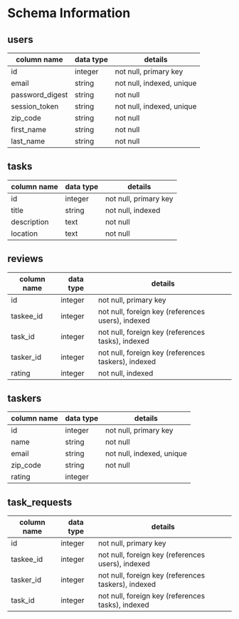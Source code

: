 # Schema Information

## users
column name     | data type | details
----------------|-----------|-----------------------
id              | integer   | not null, primary key
email           | string    | not null, indexed, unique
password_digest | string    | not null
session_token   | string    | not null, indexed, unique
zip_code        | string    | not null
first_name      | string    | not null
last_name       | string    | not null

## tasks
column name | data type | details
------------|-----------|-----------------------
id          | integer   | not null, primary key
title       | string    | not null, indexed
description | text      | not null
location    | text      | not null


## reviews
column name | data type | details
------------|-----------|-----------------------
id          | integer   | not null, primary key
taskee_id   | integer   | not null, foreign key (references users), indexed
task_id     | integer   | not null, foreign key (references tasks), indexed
tasker_id   | integer   | not null, foreign key (references taskers), indexed
rating      | integer   | not null, indexed

## taskers
column name | data type | details
------------|-----------|-----------------------
id          | integer   | not null, primary key
name        | string    | not null
email       | string    | not null, indexed, unique
zip_code    | string    | not null
rating      | integer   |

## task_requests 
column name | data type | details
------------|-----------|-----------------------
id          | integer   | not null, primary key
taskee_id   | integer   | not null, foreign key (references users), indexed
tasker_id   | integer   | not null, foreign key (references taskers), indexed
task_id     | integer   | not null, foreign key (references tasks), indexed 
